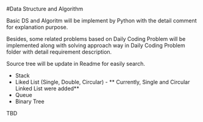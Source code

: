 #Data Structure and Algorithm

Basic DS and Algoritm will be implement by Python with the detail comment for explanation purpose.

Besides, some related problems based on Daily Coding Problem will be implemented along with solving approach way in Daily Coding Problem folder with detail requirement description.

Source tree will be update in Readme for easily search.

- Stack
- Liked List (Single, Double, Circular) - ** Currently, Single and Circular Linked List were added**
- Queue
- Binary Tree

TBD
